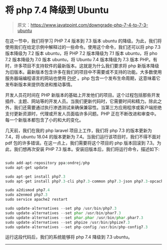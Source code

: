 # 将 php 7.4 降级到 Ubuntu

> 原文：<https://www.javatpoint.com/downgrade-php-7-4-to-7-3-ubuntu>

在这一节中，我们将学习 PHP 7.4 版本到 7.3 版本 ubuntu 的降级。为此，我们将使用我们在给定示例中解释过的一些命令。使用这个命令，我们还可以将 php 7.3 版本降级为 7.2 版本 ubuntu，将 PHP 7.2 版本降级为 7.1 版本 ubuntu，将 pho 7.2 版本降级为 7.0 版本 ubuntu，将 Ubuntu 7.4 版本降级为 7.3 版本 PHP。有时，许多项目不支持软件的最新版本。这就是为什么我们要求将 php 新版本降级为旧版本。最新版本包含许多在我们的项目中不需要或不支持的功能。大多数使用服务器端编程语言的网站也使用 [PHP](https://www.javatpoint.com/php-tutorial) 。php 包含一个发布生命周期，这意味着它发布新版本来提供改进和推动事情。

开发人员花时间在 PHP 新版本的基础上开发他们的项目。这个过程包括那些开发插件、主题、网站等的开发人员。当我们更新代码时，它需要时间和精力。除此之外，我们还需要通过执行渗透测试来确保兼容性。当第三方应用程序或客户端拒绝支付更新资源时，代理或开发人员面临许多问题。PHP 正在不断改进和审查中。每一个新版本都包含了小的和大的变化。

几天前，我们在我的 php laravel 项目上工作，我们将 php 7.3 的版本更新为 7.4，将 ubuntu 18.04 的版本更新为 7.4。当我们运行该项目时，我们不得不面对 pdf 包的许多错误。在这一点上，我们需要将这个项目的 php 版本回滚到 7.3。为此，我们想再次安装 PHP 7.3 版本。安装旧版本后，我们将运行命令，描述如下:

```php

sudo add-apt-repository ppa:ondrej/php
sudo apt-get update

sudo apt-get install php7.3
sudo apt-get install php7.3-cli php7.3-common php7.3-json php7.3-opcache php7.3-mysql php7.3-mbstring  php7.3-zip php7.3-fpm php7.3-intl php7.3-simplexml

sudo a2dismod php7.4
sudo a2enmod php7.3
sudo service apache2 restart

sudo update-alternatives --set php /usr/bin/php7.3
sudo update-alternatives --set phar /usr/bin/phar7.3
sudo update-alternatives --set phar.phar /usr/bin/phar.phar7.3
sudo update-alternatives --set phpize /usr/bin/phpize7.3
sudo update-alternatives --set php-config /usr/bin/php-config7.3

```

运行这段代码后，我们的系统能够将 php 7.4 降级到 7.3 ubuntu。

* * *